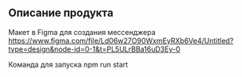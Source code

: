 ## Описание продукта
Макет в Figma для создания мессенджера https://www.figma.com/file/Ld06w27O90WxmEyRXb6Ve4/Untitled?type=design&node-id=0-1&t=PL5ULrBBa16uD3Ey-0

Команда для запуска npm run start

